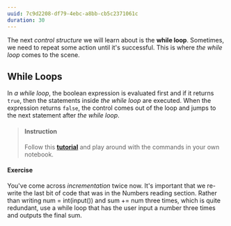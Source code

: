 ```yaml
---
uuid: 7c9d2208-df79-4ebc-a8bb-cb5c2371061c
duration: 30
---
```


The next _control structure_ we will learn about is the **while loop**. Sometimes, we need to repeat some action until it's successful. This is where _the while loop_ comes to the scene.


## While Loops

In _a while loop_, the boolean expression is evaluated first and if it returns `true`, then the statements inside _the while loop_ are executed. When the expression returns `false`, the control comes out of the loop and jumps to the next statement after _the while loop_.


> #### Instruction
> Follow this [**tutorial**](https://realpython.com/python-while-loop/) and play around with the commands in your own notebook.



#### Exercise
You've come across _incrementation_ twice now. It's important that we re-write the last bit of code that was in the Numbers reading section. Rather than writing num = int(input()) and sum += num three times, which is quite redundant, use a while loop that has the user input a number three times and outputs the final sum. 




